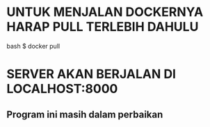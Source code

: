 # UNTUK MENJALAN DOCKERNYA HARAP PULL TERLEBIH DAHULU
bash
$ docker pull

# SERVER AKAN BERJALAN DI LOCALHOST:8000

## Program ini masih dalam perbaikan
